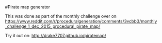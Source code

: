 #Pirate map generator

This was done as part of the monthly challenge over on https://www.reddit.com/r/proceduralgeneration/comments/3vcbb3/monthly_challenge_1_dec_2015_procedural_pirate_map/



Try it out on: http://drake7707.github.io/piratemap/
